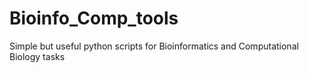 # Bioinfo_Comp_tools
Simple but useful python scripts for Bioinformatics and Computational Biology tasks
